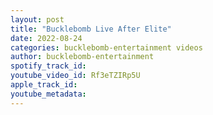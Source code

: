 ```yaml
---
layout: post
title: "Bucklebomb Live After Elite"
date: 2022-08-24
categories: bucklebomb-entertainment videos
author: bucklebomb-entertainment
spotify_track_id: 
youtube_video_id: Rf3eTZIRp5U
apple_track_id: 
youtube_metadata: 
---
```

